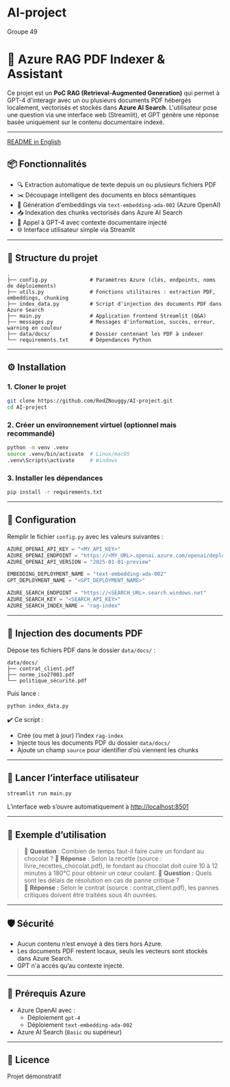 # AI-project
Groupe 49
# 🧠 Azure RAG PDF Indexer & Assistant

Ce projet est un **PoC RAG (Retrieval-Augmented Generation)** qui permet à GPT-4 d'interagir avec un ou plusieurs documents PDF hébergés localement, vectorisés et stockés dans **Azure AI Search**. L'utilisateur pose une question via une interface web (Streamlit), et GPT génère une réponse basée uniquement sur le contenu documentaire indexé.

---

[README in English](https://github.com/RedZNouggy/AI-project/blob/main/README-EN.MD)

## 📦 Fonctionnalités

- 🔍 Extraction automatique de texte depuis un ou plusieurs fichiers PDF
- ✂️ Découpage intelligent des documents en blocs sémantiques
- 🔢 Génération d'embeddings via `text-embedding-ada-002` (Azure OpenAI)
- 📥 Indexation des chunks vectorisés dans Azure AI Search
- 💬 Appel à GPT-4 avec contexte documentaire injecté
- 🌐 Interface utilisateur simple via Streamlit

---

## 📁 Structure du projet

```
.
├── config.py              # Paramètres Azure (clés, endpoints, noms de déploiements)
├── utils.py               # Fonctions utilitaires : extraction PDF, embeddings, chunking
├── index_data.py          # Script d'injection des documents PDF dans Azure Search
├── main.py                # Application frontend Streamlit (Q&A)
├── messages.py            # Messages d'information, succès, erreur, warning en couleur
├── data/docs/             # Dossier contenant les PDF à indexer
└── requirements.txt       # Dépendances Python
```

---

## ⚙️ Installation

### 1. Cloner le projet

```bash
git clone https://github.com/RedZNouggy/AI-project.git
cd AI-project
```

### 2. Créer un environnement virtuel (optionnel mais recommandé)

```bash
python -m venv .venv
source .venv/bin/activate  # Linux/macOS
.venv\Scripts\activate     # Windows
```

### 3. Installer les dépendances

```bash
pip install -r requirements.txt
```

---

## 🔐 Configuration

Remplir le fichier `config.py` avec les valeurs suivantes :

```python
AZURE_OPENAI_API_KEY = "<MY_API_KEY>"
AZURE_OPENAI_ENDPOINT = "https://<MY_URL>.openai.azure.com/openai/deployments/gpt-4/chat/completions?api-version=2025-01-01-preview"
AZURE_OPENAI_API_VERSION = "2025-01-01-preview"

EMBEDDING_DEPLOYMENT_NAME = "text-embedding-ada-002"
GPT_DEPLOYMENT_NAME = "<GPT_DEPLOYMENT_NAME>"

AZURE_SEARCH_ENDPOINT = "https://<SEARCH_URL>.search.windows.net"
AZURE_SEARCH_KEY = "<SEARCH_API_KEY>"
AZURE_SEARCH_INDEX_NAME = "rag-index"
```

---

## 📄 Injection des documents PDF

Dépose tes fichiers PDF dans le dossier `data/docs/` :

```
data/docs/
├── contrat_client.pdf
├── norme_iso27001.pdf
└── politique_sécurité.pdf
```

Puis lance :

```bash
python index_data.py
```

✔️ Ce script :
- Crée (ou met à jour) l’index `rag-index`
- Injecte tous les documents PDF du dossier `data/docs/`
- Ajoute un champ `source` pour identifier d’où viennent les chunks

---

## 💬 Lancer l’interface utilisateur

```bash
streamlit run main.py
```

L’interface web s’ouvre automatiquement à [http://localhost:8501](http://localhost:8501)

---

## 🧠 Exemple d’utilisation

> 💬 **Question** : Combien de temps faut-il faire cuire un fondant au chocolat ?
> 🤖 **Réponse** : Selon la recette (source : livre_recettes_chocolat.pdf), le fondant au chocolat doit cuire 10 à 12 minutes à 180°C pour obtenir un cœur coulant.
> 💬 **Question :** Quels sont les délais de résolution en cas de panne critique ?  
> 🤖 **Réponse :** Selon le contrat (source : contrat_client.pdf), les pannes critiques doivent être traitées sous 4h ouvrées.

---

## 🛡️ Sécurité

- Aucun contenu n’est envoyé à des tiers hors Azure.
- Les documents PDF restent locaux, seuls les vecteurs sont stockés dans Azure Search.
- GPT n'a accès qu’au contexte injecté.

---

## 📌 Prérequis Azure

- Azure OpenAI avec :
  - Déploiement `gpt-4`
  - Déploiement `text-embedding-ada-002`
- Azure AI Search (`Basic` ou supérieur)

---

## 📃 Licence

Projet démonstratif
